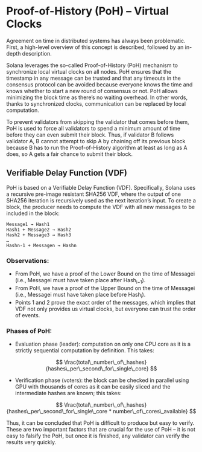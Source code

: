 # Proof-of-History (PoH) –⁠ Virtual Clocks

Agreement on time in distributed systems has always been problematic. First, a high-level overview of this concept is described, followed by an in-depth description.

Solana leverages the so-called Proof-of-History (PoH) mechanism to synchronize local virtual clocks on all nodes. PoH ensures that the timestamp in any message can be trusted and that any timeouts in the consensus protocol can be avoided because everyone knows the time and knows whether to start a new round of consensus or not. PoH allows minimizing the block time as there’s no waiting overhead. In other words, thanks to synchronized clocks, communication can be replaced by local computation.

To prevent validators from skipping the validator that comes before them, PoH is used to force all validators to spend a minimum amount of time before they can even submit their block. Thus, if validator B follows validator A, B cannot attempt to skip A by chaining off its previous block because B has to run the Proof-of-History algorithm at least as long as A does, so A gets a fair chance to submit their block.


## Verifiable Delay Function (VDF)

PoH is based on a Verifiable Delay Function (VDF). Specifically, Solana uses a recursive pre-image resistant SHA256 VDF, where the output of one SHA256 iteration is recursively used as the next iteration’s input.
To create a block, the producer needs to compute the VDF with all new messages to be included in the block:

```
Message1 → Hash1
Hash1 + Message2 → Hash2
Hash2 + Message3 → Hash3
…
Hashn-1 + Messagen → Hashn
```

### Observations:

- From PoH, we have a proof of the Lower Bound on the time of Messagei (i.e., Messagei must have taken place after Hash<sub>i−1</sub>).
- From PoH, we have a proof of the Upper Bound on the time of Messagei (i.e., Messagei must have taken place before Hash<sub>i</sub>).
- Points 1 and 2 prove the exact order of the messages, which implies that VDF not only provides us virtual clocks, but everyone can trust the order of events.

### Phases of PoH:

- Evaluation phase (leader): computation on only one CPU core as it is a strictly sequential computation by definition. This takes:

$$
\frac{total\_number\_of\_hashes}{hashes\_per\_second\_for\_single\_core}
$$

- Verification phase (voters): the block can be checked in parallel using GPU with thousands of cores as it can be easily sliced and the intermediate hashes are known; this takes:

$$
\frac{total\_number\_of\_hashes}{hashes\_per\_second\_for\_single\_core * number\_of\_cores\_available}
$$


Thus, it can be concluded that PoH is difficult to produce but easy to verify. These are two important factors that are crucial for the use of PoH –⁠ it is not easy to falsify the PoH, but once it is finished, any validator can verify the results very quickly.




<!-- ![Blockchain](../../images/blockchain.png) -->
